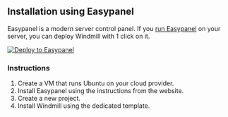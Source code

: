 ## Installation using Easypanel

Easypanel is a modern server control panel. If you [run Easypanel](https://easypanel.io/docs) on your server, you can deploy Windmill with 1 click on it.

[![Deploy to Easypanel](https://easypanel.io/img/deploy-on-easypanel-40.svg)](https://easypanel.io/docs/templates/windmill)

### Instructions

1. Create a VM that runs Ubuntu on your cloud provider.
2. Install Easypanel using the instructions from the website.
3. Create a new project.
4. Install Windmill using the dedicated template.